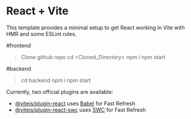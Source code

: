 # React + Vite

This template provides a minimal setup to get React working in Vite with HMR and some ESLint rules.

#frontend
>Clone github repo
>cd <Cloned_Directory>
>npm i
>npm start

#backend
>cd backend
>npm i
>npm start

Currently, two official plugins are available:

- [@vitejs/plugin-react](https://github.com/vitejs/vite-plugin-react/blob/main/packages/plugin-react/README.md) uses [Babel](https://babeljs.io/) for Fast Refresh
- [@vitejs/plugin-react-swc](https://github.com/vitejs/vite-plugin-react-swc) uses [SWC](https://swc.rs/) for Fast Refresh

